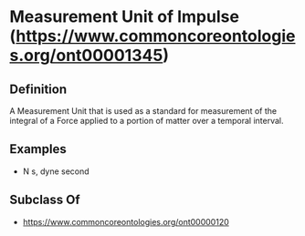 # Measurement Unit of Impulse (https://www.commoncoreontologies.org/ont00001345)

## Definition
A Measurement Unit that is used as a standard for measurement of the integral of a Force applied to a portion of matter over a temporal interval.

## Examples
- N s, dyne second

## Subclass Of
- https://www.commoncoreontologies.org/ont00000120

